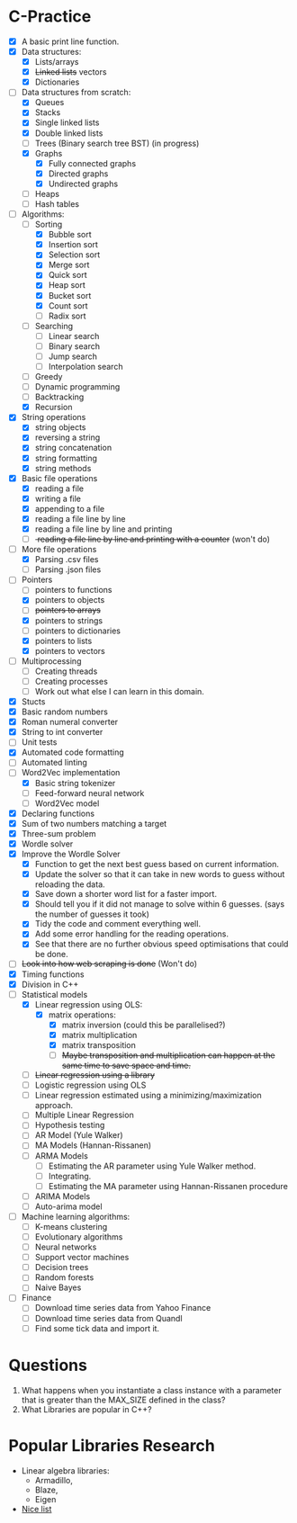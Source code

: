# C-Practice

- [x] A basic print line function.
- [x] Data structures:
    - [x] Lists/arrays
    - [x] <s>Linked lists</s> vectors
    - [x] Dictionaries
- [ ] Data structures from scratch:
    - [x] Queues
    - [x] Stacks
    - [x] Single linked lists
    - [x] Double linked lists
    - [ ] Trees (Binary search tree BST) (in progress)
    - [x] Graphs
        - [x] Fully connected graphs
        - [x] Directed graphs
        - [x] Undirected graphs 
    - [ ] Heaps
    - [ ] Hash tables
- [ ] Algorithms:
    - [ ] Sorting
        - [x] Bubble sort
        - [x] Insertion sort
        - [x] Selection sort
        - [x] Merge sort
        - [x] Quick sort
        - [x] Heap sort
        - [x] Bucket sort
        - [x] Count sort
        - [ ] Radix sort
    - [ ] Searching
        - [ ] Linear search
        - [ ] Binary search
        - [ ] Jump search
        - [ ] Interpolation search
    - [ ] Greedy
    - [ ] Dynamic programming
    - [ ] Backtracking
    - [x] Recursion
- [x] String operations
    - [x] string objects
    - [x] reversing a string
    - [x] string concatenation
    - [x] string formatting
    - [x] string methods
- [x] Basic file operations
    - [x] reading a file
    - [x] writing a file
    - [x] appending to a file
    - [x] reading a file line by line
    - [x] reading a file line by line and printing
    - [ ] <s> reading a file line by line and printing with a counter</s> (won't do)
- [ ] More file operations
    - [x] Parsing .csv files
    - [ ] Parsing .json files
- [ ] Pointers
    - [ ] pointers to functions
    - [x] pointers to objects
    - [ ] <s>pointers to arrays</s>
    - [x] pointers to strings
    - [ ] pointers to dictionaries
    - [x] pointers to lists
    - [x] pointers to vectors
- [ ] Multiprocessing
    - [ ] Creating threads
    - [ ] Creating processes
    - [ ] Work out what else I can learn in this domain.
- [x] Stucts
- [x] Basic random numbers
- [x] Roman numeral converter
- [x] String to int converter
- [ ] Unit tests
- [x] Automated code formatting
- [ ] Automated linting
- [ ] Word2Vec implementation
    - [x] Basic string tokenizer
    - [ ] Feed-forward neural network
    - [ ] Word2Vec model
- [x] Declaring functions
- [x] Sum of two numbers matching a target
- [x] Three-sum problem
- [x] Wordle solver
- [x] Improve the Wordle Solver
    - [x] Function to get the next best guess based on current information.
    - [x] Update the solver so that it can take in new words to guess without reloading the data.
    - [x] Save down a shorter word list for a faster import.
    - [x] Should tell you if it did not manage to solve within 6 guesses. (says the number of guesses it took)
    - [x] Tidy the code and comment everything well.
    - [x] Add some error handling for the reading operations.
    - [x] See that there are no further obvious speed optimisations that could be done.
- [ ] <s>Look into how web scraping is done</s> (Won't do)
- [x] Timing functions
- [x] Division in C++
- [ ] Statistical models
    - [x] Linear regression using OLS:
        - [x] matrix operations:
            - [x] matrix inversion (could this be parallelised?)
            - [x] matrix multiplication
            - [x] matrix transposition
            - [ ] <s>Maybe transposition and multiplication can happen at the same time to save space and time.</s>
    - [ ] <s>Linear regression using a library</s>
    - [ ] Logistic regression using OLS
    - [ ] Linear regression estimated using a minimizing/maximization approach.
    - [ ] Multiple Linear Regression
    - [ ] Hypothesis testing
    - [ ] AR Model (Yule Walker)
    - [ ] MA Models (Hannan-Rissanen)
    - [ ] ARMA Models
        - [ ] Estimating the AR parameter using Yule Walker method.
        - [ ] Integrating.
        - [ ] Estimating the MA parameter using Hannan-Rissanen procedure
    - [ ] ARIMA Models
    - [ ] Auto-arima model
- [ ] Machine learning algorithms:
    - [ ] K-means clustering
    - [ ] Evolutionary algorithms
    - [ ] Neural networks
    - [ ] Support vector machines
    - [ ] Decision trees
    - [ ] Random forests
    - [ ] Naive Bayes
- [ ] Finance
    - [ ] Download time series data from Yahoo Finance
    - [ ] Download time series data from Quandl
    - [ ] Find some tick data and import it.

# Questions
1. What happens when you instantiate a class instance with a parameter that is greater than the MAX_SIZE defined in the class?
2. What Libraries are popular in C++?

# Popular Libraries Research
- Linear algebra libraries:
    - Armadillo,
    - Blaze,
    - Eigen
- [Nice list](https://github.com/fffaraz/awesome-cpp)
